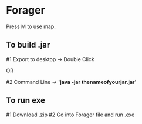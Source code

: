 # Forager

Press M to use map.

## To build .jar

#1 Export to desktop -> Double Click

OR 

#2 Command Line -> **'java -jar thenameofyourjar.jar'**

## To run exe

#1 Download .zip
#2 Go into Forager file and run .exe
